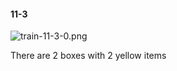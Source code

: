 #### 11-3
![train-11-3-0.png](https://github.com/lil-lab/nlvr/raw/master/nlvr/train/images/58/train-11-3-0.png "train-11-3-0.png")

There are 2 boxes with 2 yellow items